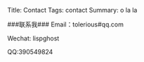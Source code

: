 Title: Contact
Tags: contact
Summary: o la la


###联系我###
Email：tolerious#qq.com

Wechat: lispghost

QQ:390549824
